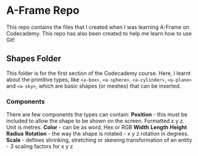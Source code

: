 # A-Frame Repo
This repo contains the files that I created when I was learning A-Frame on Codecademy. This repo has also been created to help me learn how to use Git!

## Shapes Folder
This folder is for the first section of the Codecademy course. Here, I learnt about the primitive types, like `<a-box>`, `<a-sphere>`, `<a-cylinder>`, `<a-plane>` and `<a-sky>`, which are basic shapes (or meshes) that can be inserted.

### Components
There are few components the types can contain:
**Position** - this must be included to allow the shape to be shown on the screen. Formatted x y z. Unit is metres.
**Color** - can be as word, Hex or RGB
**Width**
**Length**
**Height**
**Radius**
**Rotation** - the way the shape is rotated - x y z rotation in degrees.
**Scale** - defines shrinking, stretching or skewing transformation of an entity - 3 scaling factors for x y z